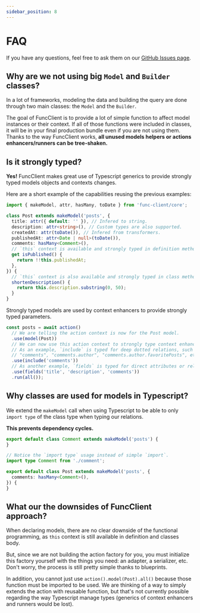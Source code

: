 ```yaml
---
sidebar_position: 8
---
```


# FAQ

If you have any questions, feel free to ask them on our
[GitHub Issues page](https://github.com/paul-thebaud/func-client/issues).

## Why are we not using big `Model` and `Builder` classes?

In a lot of frameworks, modeling the data and building the query are done
through two main classes: the `Model` and the `Builder`.

The goal of FuncClient is to provide a lot of simple function to affect model
instances or their context. If all of those functions were included in classes,
it will be in your final production bundle even if you are not using them.
Thanks to the way FuncClient works, **all unused models helpers or actions
enhancers/runners can be tree-shaken.**

## Is it strongly typed?

**Yes!** FuncClient makes great use of Typescript generics to provide strongly
typed models objects and contexts changes.

Here are a short example of the capabilities reusing the previous examples:

```typescript title="post.ts"
import { makeModel, attr, hasMany, toDate } from 'func-client/core';

class Post extends makeModel('posts', {
  title: attr({ default: '' }), // Infered to string.
  description: attr<string>(), // Custom types are also supported.
  createdAt: attr(toDate()), // Infered from transformers.
  publishedAt: attr<Date | null>(toDate()),
  comments: hasMany<Comment>(),
  // `this` context is available and strongly typed in definition methods.
  get isPublished() {
    return !!this.publishedAt;
  },
}) {
  // `this` context is also available and strongly typed in class methods.
  shortenDescription() {
    return this.description.substring(0, 50);
  }
}
```

Strongly typed models are used by context enhancers to provide strongly typed
parameters.

```typescript
const posts = await action()
  // We are telling the action context is now for the Post model.
  .use(model(Post))
  // We can now use this action context to strongly type context enhancer params.
  // As an example, `include` is typed for deep dotted relations, such as:
  // "comments", "comments.author", "comments.author.favoritePosts", etc.
  .use(include('comments'))
  // As another example, `fields` is typed for direct attributes or relationships of the model.
  .use(fields('title', 'description', 'comments'))
  .run(all());
```

## Why classes are used for models in Typescript?

We extend the `makeModel` call when using Typescript to be able to
only `import type` of the class type when typing our relations.

**This prevents dependency cycles.**

```typescript title="comment.ts"
export default class Comment extends makeModel('posts') {
}
```

```typescript title="post.ts"
// Notice the `import type` usage instead of simple `import`.
import type Comment from './comment';

export default class Post extends makeModel('posts', {
  comments: hasMany<Comment>(),
}) {
}
```

## What our the downsides of FuncClient approach?

When declaring models, there are no clear downside of the functional
programming, as `this` context is still available in definition and classes
body.

But, since we are not building the action factory for you, you must initialize
this factory yourself with the things you need: an adapter, a serializer, etc.
Don't worry, the process is still pretty simple thanks to blueprints.

In addition, you cannot just use `action().model(Post).all()` because those
function must be imported to be used. We are thinking of a way to simply extends
the action with reusable function, but that's not currently possible regarding
the way Typescript manage types (generics of context enhancers and runners
would be lost).
